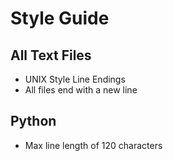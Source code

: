 # Style Guide

## All Text Files
* UNIX Style Line Endings
* All files end with a new line

## Python
* Max line length of 120 characters
